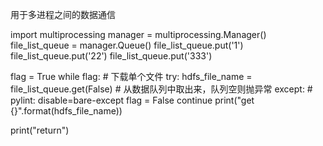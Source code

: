 用于多进程之间的数据通信

import multiprocessing
manager = multiprocessing.Manager()
file_list_queue = manager.Queue()
file_list_queue.put('1') 
file_list_queue.put('22') 
file_list_queue.put('333')

flag = True
while flag:
    # 下载单个文件
    try:
        hdfs_file_name = file_list_queue.get(False)  # 从数据队列中取出来，队列空则抛异常
    except:  # pylint: disable=bare-except
        flag = False
        continue
    print("get {}".format(hdfs_file_name))

print("return")